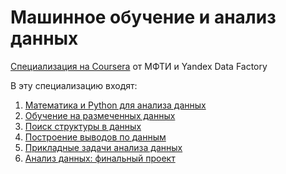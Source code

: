 # Машинное обучение и анализ данных

[Специализация на Coursera](https://www.coursera.org/specializations/mashinnoye-obucheniye) от МФТИ и Yandex Data Factory

В эту специализацию входят:

1. [Математика и Python для анализа данных](https://github.com/demidovakatya/mashinnoye-obucheniye/tree/master/1-mathematics-and-python)
2. [Обучение на размеченных данных](https://github.com/demidovakatya/mashinnoye-obucheniye/tree/master/2-supervised-learning)
3. [Поиск структуры в данных](https://github.com/demidovakatya/mashinnoye-obucheniye/tree/master/3-unsupervised-learning)
4. [Построение выводов по данным](https://github.com/demidovakatya/mashinnoye-obucheniye/tree/master/4-stats-for-data-analysis)
5. [Прикладные задачи анализа данных](https://github.com/demidovakatya/mashinnoye-obucheniye/tree/master/5-data-analysis-applications)
6. [Анализ данных: финальный проект](https://github.com/demidovakatya/mashinnoye-obucheniye/tree/master/6-data-analysis-project)
